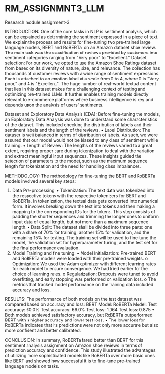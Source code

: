 # RM_ASSIGNMNT3_LLM
Research module assignment-3

INTRODUCTION:
	One of the core tasks in NLP is sentiment analysis, which can be explained as determining the sentiment expressed in a piece of text. We explain the process and results for fine-tuning two pre-trained large language models, BERT and RoBERTa, on an Amazon dataset shoe review. The main task was the classification of reviews provided by customers into sentiment categories ranging from "Very poor" to "Excellent."
Dataset selection: For our work, we opted to use the Amazon Shoe Ratings dataset from based on its diversity of nature, size, and relevance. The collection has thousands of customer reviews with a wide range of sentiment expressions. Each is attached to an emotion label at a scale from 0 to 4, where 0 is "Very poor," and 4 is "Excellent.". The huge number of real-world textual content that lies in this dataset makes for a challenging context of testing and optimizing pre-trained LLMs. It further enables training models directly relevant to e-commerce platforms where business intelligence is key and depends upon the analysis of users' sentiments.

Dataset and Exploratory Data Analysis (EDA):
	Before fine-tuning the models, an Exploratory Data Analysis was done to understand some characteristics of the dataset. This included checking the distribution of labels and their sentiment labels and the length of the reviews.
•	Label Distribution: The dataset is well balanced in terms of distribution of labels. As such, we were assured that our model would not be biased to any class of sentiment while training.
•	Length of Review: The lengths of the reviews varied to a great extent, requiring proper care during tokenization to deal with the variation and extract meaningful input sequences.
These insights guided the selection of parameters to the model, such as the maximum sequence length for tokenization and the need for handling class imbalances.

METHODOLOGY:
	The methodology for fine-tuning the BERT and RoBERTa models involved several key steps:
1.	 Data Pre-processing:
•	Tokenization: The text data was tokenized into the respective tokens with the respective tokenizers for BERT and RoBERTa. In tokenization, the textual data gets converted into numerical form. It involves breaking down the text into tokens and then making a mapping to the corresponding IDs for the tokens. This step consists of padding the shorter sequences and trimming the longer ones to uniform input data of equal length, but not more than a maximum sequence length.
•	Data Split: The dataset shall be divided into three parts: one with a share of 70% for training, another 15% for validation, and the remaining 15% for testing. The training set will be used to fine-tune the model, the validation set for hyperparameter tuning, and the test set for the final performance evaluation.
2.	Model Training and fine tuning:
•	Model Initialization: Pre-trained BERT and RoBERTa models were loaded with their pre-trained weights.
o	Optimization: We used the Adam optimizer with different learning rates for each model to ensure convergence. We had tried earlier for the choice of learning rates.
o	Regularization: Dropouts were tuned to avoid overfitting, and early stopping was performed on validation loss.
o	The metrics that tracked model performance on the training data included accuracy and loss.

RESULTS:
	The performance of both models on the test dataset was compared based on accuracy and loss:
BERT Model:           	         RoBERTa Model:
Test accuracy: 60.0%	           Test accuracy: 66.0%
Test loss: 1.064	               Test loss: 0.875
•	Both models achieved satisfactory accuracy, but RoBERTa outperformed BERT with a higher accuracy and lower test loss.
•	The lower loss for RoBERTa indicates that its predictions were not only more accurate but also more confident and better calibrated. 

CONCLUSION: 
In summary, RoBERTa fared better than BERT for this sentiment analysis assignment on Amazon shoe reviews in terms of prediction accuracy and confidence. This study illustrated the advantages of utilizing more sophisticated models like RoBERTa over more basic ones like BERT and showed how successful it is to fine-tune pre-trained language models on tasks.
